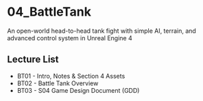 # 04_BattleTank
An open-world head-to-head tank fight with simple AI, terrain, and advanced control system in Unreal Engine 4

## Lecture List
* BT01 - Intro, Notes & Section 4 Assets
* BT02 - Battle Tank Overview
* BT03 - S04 Game Design Document (GDD)
